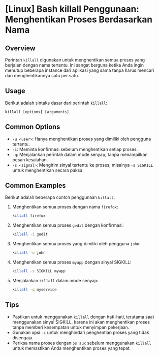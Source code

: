 # [Linux] Bash killall Penggunaan: Menghentikan Proses Berdasarkan Nama

## Overview
Perintah `killall` digunakan untuk menghentikan semua proses yang berjalan dengan nama tertentu. Ini sangat berguna ketika Anda ingin menutup beberapa instance dari aplikasi yang sama tanpa harus mencari dan menghentikannya satu per satu.

## Usage
Berikut adalah sintaks dasar dari perintah `killall`:

```
killall [options] [arguments]
```

## Common Options
- `-u <user>`: Hanya menghentikan proses yang dimiliki oleh pengguna tertentu.
- `-i`: Meminta konfirmasi sebelum menghentikan setiap proses.
- `-q`: Menjalankan perintah dalam mode senyap, tanpa menampilkan pesan kesalahan.
- `-s <signal>`: Mengirim sinyal tertentu ke proses, misalnya `-s SIGKILL` untuk menghentikan secara paksa.

## Common Examples
Berikut adalah beberapa contoh penggunaan `killall`:

1. Menghentikan semua proses dengan nama `firefox`:
   ```bash
   killall firefox
   ```

2. Menghentikan semua proses `gedit` dengan konfirmasi:
   ```bash
   killall -i gedit
   ```

3. Menghentikan semua proses yang dimiliki oleh pengguna `john`:
   ```bash
   killall -u john
   ```

4. Menghentikan semua proses `myapp` dengan sinyal SIGKILL:
   ```bash
   killall -s SIGKILL myapp
   ```

5. Menjalankan `killall` dalam mode senyap:
   ```bash
   killall -q myservice
   ```

## Tips
- Pastikan untuk menggunakan `killall` dengan hati-hati, terutama saat menggunakan sinyal SIGKILL, karena ini akan menghentikan proses tanpa memberi kesempatan untuk menyimpan pekerjaan.
- Gunakan opsi `-i` untuk menghindari penghentian proses yang tidak disengaja.
- Periksa nama proses dengan `ps aux` sebelum menggunakan `killall` untuk memastikan Anda menghentikan proses yang tepat.